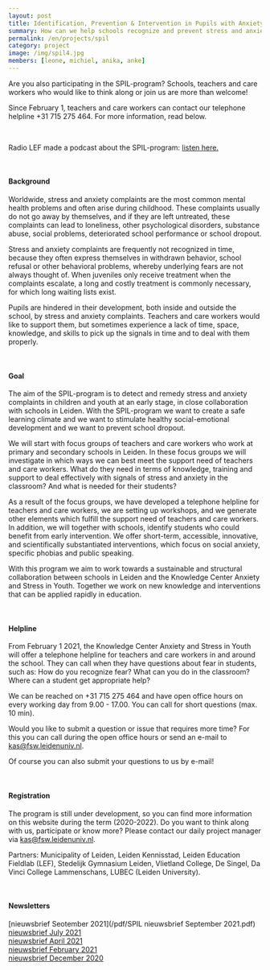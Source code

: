 ```yaml
---
layout: post
title: Identification, Prevention & Intervention in Pupils with Anxiety
summary: How can we help schools recognize and prevent stress and anxiety in the classroom and, together with schools, offer students the right support quickly? Join the SPIL-program!
permalink: /en/projects/spil
category: project
image: /img/spil4.jpg
members: [leone, michiel, anika, anke]
---
```



Are you also participating in the SPIL-program? Schools, teachers and care workers who would like to think along or join us are more than welcome!
<br>

Since February 1, teachers and care workers can contact our telephone helpline +31 715 275 464. For more information, read below.

<br>

Radio LEF made a podcast about the SPIL-program: [listen here.](https://open.spotify.com/episode/1woeQZApsmgxbpQtfEQPGZ?si=iIYTHGOHTlGYJw-TEfYx5w)

<br> 

#### Background

Worldwide, stress and anxiety complaints are the most common mental health problems and often arise during childhood. These complaints usually do not go away by themselves, and if they are left untreated, these complaints can lead to loneliness, other psychological disorders, substance abuse, social problems, deteriorated school performance or school dropout.

Stress and anxiety complaints are frequently not recognized in time, because they often express themselves in withdrawn behavior, school refusal or other behavioral problems, whereby underlying fears are not always thought of. When juveniles only receive treatment when the complaints escalate, a long and costly treatment is commonly necessary, for which long waiting lists exist.

Pupils are hindered in their development, both inside and outside the school, by stress and anxiety complaints. Teachers and care workers would like to support them, but sometimes experience a lack of time, space, knowledge, and skills to pick up the signals in time and to deal with them properly.

<br>

#### Goal

The aim of the SPIL-program is to detect and remedy stress and anxiety complaints in children and youth at an early stage, in close collaboration with schools in Leiden. With the SPIL-program we want to create a safe learning climate and we want to stimulate healthy social-emotional development and we want to prevent school dropout.

We will start with focus groups of teachers and care workers who work at primary and secondary schools in Leiden. In these focus groups we will investigate in which ways we can best meet the support need of teachers and care workers. What do they need in terms of knowledge, training and support to deal effectively with signals of stress and anxiety in the classroom? And what is needed for their students?

As a result of the focus groups, we have developed a telephone helpline for teachers and care workers, we are setting up workshops, and we generate other elements which fulfill the support need of teachers and care workers. In addition, we will together with schools, identify students who could benefit from early intervention. We offer short-term, accessible, innovative, and scientifically substantiated interventions, which focus on social anxiety, specific phobias and public speaking.

With this program we aim to work towards a sustainable and structural collaboration between schools in Leiden and the Knowledge Center Anxiety and Stress in Youth. Together we work on new knowledge and interventions that can be applied rapidly in education.

<br>

#### Helpline

From February 1 2021, the Knowledge Center Anxiety and Stress in Youth will offer a telephone helpline for teachers and care workers in and around the school. They can call when they have questions about fear in students, such as: How do you recognize fear? What can you do in the classroom? Where can a student get appropriate help?

We can be reached on +31 715 275 464 and have open office hours on every working day from 9.00 - 17.00. You can call for short questions (max. 10 min).

Would you like to submit a question or issue that requires more time? For this you can call during the open office hours or send an e-mail to kas@fsw.leidenuniv.nl.

Of course you can also submit your questions to us by e-mail!

<br>

#### Registration

The program is still under development, so you can find more information on this website during the term (2020-2022). Do you want to think along with us, participate or know more? Please contact our daily project manager via kas@fsw.leidenuniv.nl.

Partners: Municipality of Leiden, Leiden Kennisstad, Leiden Education Fieldlab (LEF), Stedelijk Gymnasium Leiden, Vlietland College, De Singel, Da Vinci College Lammenschans, LUBEC (Leiden University).

<br>

#### Newsletters
[nieuwsbrief Seotember 2021](/pdf/SPIL nieuwsbrief September 2021.pdf)
<br>
[nieuwsbrief July 2021](/pdf/SPIL-nieuwsbrief-jul2021.pdf)
<br>
[nieuwsbrief April 2021](/pdf/SPIL-nieuwsbrief-apr2021.pdf)
<br>
[nieuwsbrief February 2021](/pdf/SPIL-nieuwsbrief-feb2021.pdf)
<br>
[nieuwsbrief December 2020](/pdf/SPIL-nieuwsbrief-dec2020.pdf)
